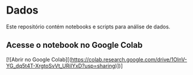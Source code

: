 # Dados

Este repositório contém notebooks e scripts para análise de dados.

## Acesse o notebook no Google Colab

[![Abrir no Google Colab][(https://colab.research.google.com/drive/1OlnV-YG_dq5t4T-XrgtoSvVt_URiIYxD?usp=sharing)])]
